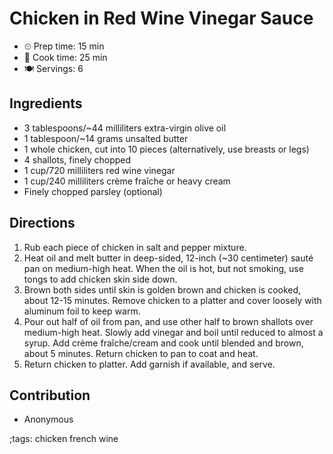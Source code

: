 # Chicken in Red Wine Vinegar Sauce

- ⏲ Prep time: 15 min
- 🍳 Cook time: 25 min
- 🍽 Servings: 6

## Ingredients

- 3 tablespoons/~44 milliliters extra-virgin olive oil
- 1 tablespoon/~14 grams unsalted butter
- 1 whole chicken, cut into 10 pieces (alternatively, use breasts or legs)
- 4 shallots, finely chopped
- 1 cup/720 milliliters red wine vinegar
- 1 cup/240 milliliters crème fraîche or heavy cream
- Finely chopped parsley (optional)

## Directions

1. Rub each piece of chicken in salt and pepper mixture.
2. Heat oil and melt butter in deep-sided, 12-inch (~30 centimeter) sauté pan on medium-high heat. When the oil is hot, but not smoking, use tongs to add chicken skin side down.
3. Brown both sides until skin is golden brown and chicken is cooked, about 12-15 minutes. Remove chicken to a platter and cover loosely with aluminum foil to keep warm.
4. Pour out half of oil from pan, and use other half to brown shallots over medium-high heat. Slowly add vinegar and boil until reduced to almost a syrup. Add crème fraîche/cream and cook until blended and brown, about 5 minutes. Return chicken to pan to coat and heat.
5. Return chicken to platter. Add garnish if available, and serve.

## Contribution

- Anonymous

;tags: chicken french wine
